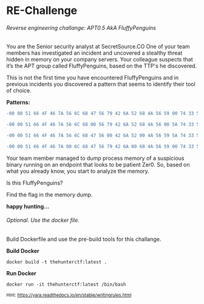 # RE-Challenge
 ###### Reverse engineering challange: APT0.5 AkA FluffyPenguins

You are the Senior security analyst at SecretSource.CO One of your team members has investigated an incident and uncovered a stealthy threat hidden in memory on your company servers.
Your colleague suspects that it’s the APT group called FluffyPenguins, based on the TTP's he discovered.

This is not the first time you have encountered FluffyPenguins and in previous incidents you discovered a pattern that seems to identify their tool of choice.




**Patterns:**
```diff
-00 00 51 66 4F 46 7A 56 6C 68 47 56 79 42 6A 52 68 4A 56 59 00 74 33 5A 68 78 6D 5A

-00 00 51 66 4F 46 7A 56 6C 68 00 56 79 42 6A 52 68 4A 56 00 5A 74 33 5A 68 78 6D 5A

-00 00 51 66 4F 46 7A 56 6C 68 47 56 00 42 6A 52 00 4A 56 59 5A 74 33 5A 68 78 6D 5A

-00 00 51 66 4F 46 7A 00 6C 68 47 56 79 42 6A 00 68 4A 56 59 00 74 33 5A 68 78 6D 5A
```


Your team member managed to dump process memory of a suspicious binary running on an endpoint that looks to be patient Zer0. 
So, based on what you already know, you start to analyze the memory.


Is this FluffyPenguins? 

Find the flag in the memory dump.


**happy hunting...**




###### Optional. Use the docker file.

Build Dockerfile and use the pre-build tools for this challange. 

**Build Docker**

``` docker build -t thehunterctf:latest .  ```

**Run Docker**

``` docker run -it thehunterctf:latest /bin/bash  ```


<sub>Hint: https://yara.readthedocs.io/en/stable/writingrules.html</sub>